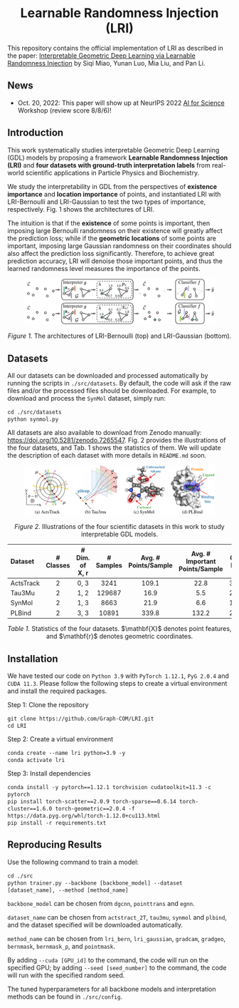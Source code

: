 <h1 align="center">Learnable Randomness Injection (LRI)</h1>

This repository contains the official implementation of LRI as described in the paper: [Interpretable Geometric Deep Learning via Learnable Randomness Injection](https://arxiv.org/abs/2210.16966) by Siqi Miao, Yunan Luo, Mia Liu, and Pan Li.

## News
- Oct. 20, 2022: This paper will show up at NeurIPS 2022 [AI for Science](https://ai4sciencecommunity.github.io/neurips22.html) Workshop (review score 8/8/6)!

## Introduction
This work systematically studies interpretable Geometric Deep Learning (GDL) models by proposing a framework **Learnable Randomness Injection (LRI)** and **four datasets with ground-truth interpretation labels** from real-world scientific applications in Particle Physics and Biochemistry.

We study the interpretability in GDL from the perspectives of **existence importance** and **location importance** of points, and instantiated LRI with LRI-Bernoulli and LRI-Gaussian to test the two types of importance, respectively. Fig. 1 shows the architectures of LRI.

The intuition is that if the **existence** of some points is important, then imposing large Bernoulli randomness on their existence will greatly affect the prediction loss; while if the **geometric locations** of some points are important, imposing large Gaussian randomness on their coordinates should also affect the prediction loss significantly. Therefore, to achieve great prediction accuracy, LRI will denoise those important points, and thus the learned randomness level measures the importance of the points.


<p align="center"><img src="./data/arch.png" width=85% height=85%></p>
<p align="center"><em>Figure 1.</em> The architectures of LRI-Bernoulli (top) and LRI-Gaussian (bottom). </p>



## Datasets
All our datasets can be downloaded and processed automatically by running the scripts in `./src/datasets`. By default, the code will ask if the raw files and/or the processed files should be downloaded. For example, to download and process the `SynMol` dataset, simply run:
```
cd ./src/datasets
python synmol.py
```

All datasets are also available to download from Zenodo manually: https://doi.org/10.5281/zenodo.7265547. Fig. 2 provides the illustrations of the four datasets, and Tab. 1 shows the statistics of them. We will update the description of each dataset with more details in `README.md` soon.

<p align="center"><img src="./data/datasets.png" width=85% height=85%></p>
<p align="center"><em>Figure 2.</em> Illustrations of the four scientific datasets in this work to study interpretable GDL models. </p>


| Dataset | # Classes | # Dim. of $\mathbf{X}$, $\mathbf{r}$ | # Samples | Avg. # Points/Sample | Avg. # Important Points/Sample |  Class Ratio |  Split Ratio |
| :---      |     :---:      | :---: |  :---: | :---: | :---: | :---: | :---: |
| ActsTrack | 2 | 0, 3  | 3241   | 109.1 |  22.8 |  39/61  |  70/15/15 |
| Tau3Mu    | 2 | 1, 2  | 129687 | 16.9  | 5.5   |  24/76  |  70/15/15 |
| SynMol    | 2 | 1, 3  | 8663   | 21.9  |  6.6  |  18/82  |  78/11/11 |
| PLBind    | 2 | 3, 3  | 10891  | 339.8 | 132.2 |  29/71  |  92/6/2   |
<p align="center"><em>Table 1.</em> Statistics of the four datasets. $\mathbf{X}$ denotes point features, and $\mathbf{r}$ denotes geometric coordinates. </p>


## Installation
We have tested our code on `Python 3.9` with `PyTorch 1.12.1`, `PyG 2.0.4` and `CUDA 11.3`. Please follow the following steps to create a virtual environment and install the required packages.

Step 1: Clone the repository
```
git clone https://github.com/Graph-COM/LRI.git
cd LRI
```

Step 2: Create a virtual environment
```
conda create --name lri python=3.9 -y
conda activate lri
```

Step 3: Install dependencies
```
conda install -y pytorch==1.12.1 torchvision cudatoolkit=11.3 -c pytorch
pip install torch-scatter==2.0.9 torch-sparse==0.6.14 torch-cluster==1.6.0 torch-geometric==2.0.4 -f https://data.pyg.org/whl/torch-1.12.0+cu113.html
pip install -r requirements.txt
```

<!-- ## Running Examples
TODO -->

## Reproducing Results
Use the following command to train a model:

```
cd ./src
python trainer.py --backbone [backbone_model] --dataset [dataset_name], --method [method_name]
```
`backbone_model` can be chosen from `dgcnn`, `pointtrans` and `egnn`.

`dataset_name` can be chosen from `actstract_2T`, `tau3mu`, `synmol` and `plbind`, and the dataset specified will be downloaded automatically.

`method_name` can be chosen from `lri_bern`, `lri_gaussian`, `gradcam`, `gradgeo`, `bernmask`, `bernmask_p`, and `pointmask`.

By adding `--cuda [GPU_id]` to the command, the code will run on the specified GPU; by adding `--seed [seed_number]` to the command, the code will run with the specified random seed.

The tuned hyperparameters for all backbone models and interpretation methods can be found in `./src/config`.


